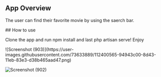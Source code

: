 ## App Overview

<p>The user can find their favorite movie by using the saerch bar.</p>
## How to use
<p>Clone the app and run npm install and last php artisan serve! Enjoy</p>
![Screenshot (903)](https://user-images.githubusercontent.com/73633889/112400565-94943c00-8d43-11eb-83e3-d38b465aad47.png)

![Screenshot (902)](https://user-images.githubusercontent.com/73633889/112400509-762e4080-8d43-11eb-87ca-e25d71054d77.png)
